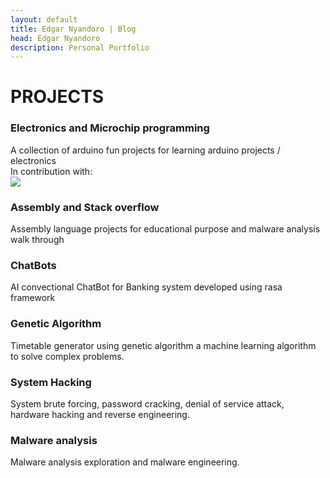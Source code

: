 ```yaml
---
layout: default
title: Edgar Nyandoro | Blog
head: Edgar Nyandoro
description: Personal Portfolio
---
```


# PROJECTS

### Electronics and Microchip programming

A collection of arduino fun projects for learning arduino projects / electronics \
In contribution with: \
<a href = "https://github.com/Tanu-N-Prabhu/Python/graphs/contributors">
  <img src = "https://contrib.rocks/image?repo = major2000/electronics-projects-collection"/>
</a>

### Assembly and Stack overflow

Assembly language projects for educational purpose and malware analysis walk through

### ChatBots

AI convectional ChatBot for Banking system developed using rasa framework

### Genetic Algorithm

Timetable generator  using genetic algorithm a machine learning algorithm to solve complex problems.

### System Hacking

System brute forcing, password cracking, denial of service attack, hardware hacking and reverse engineering.

### Malware analysis

Malware analysis exploration and malware engineering.